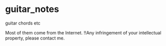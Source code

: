 # guitar_notes
guitar chords etc

Most of them come from the Internet.
!!Any infringement of your intellectual property, please contact me.
